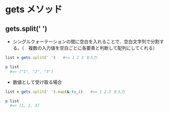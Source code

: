 # gets メソッド
## gets.split(' ')
- シングルクォーテーションの間に空白を入れることで、空白文字列で分割する。（　複数の入力値を空白ごとに各要素と判断して配列にしてくれる）

```ruby
list = gets.split(' ')　　#<= 1 2 3 を入力

p list
  #=> ["1", "2", "3"]
```
  
- 数値として受け取る場合

```ruby
list = gets.split(' ').map(&:to_i)　　#<= 1 2 3 を入力

p list
  #=> [1, 2, 3]
```
